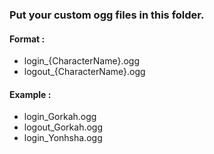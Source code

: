 ### Put your custom ogg files in this folder.

#### Format : 
- login_{CharacterName}.ogg
- logout_{CharacterName}.ogg

#### Example :
- login_Gorkah.ogg
- logout_Gorkah.ogg
- login_Yonhsha.ogg